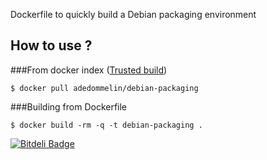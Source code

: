 Dockerfile to quickly build a Debian packaging environment


## How to use ?

###From docker index ([Trusted build](https://index.docker.io/u/adedommelin/debian-packaging/))
```
$ docker pull adedommelin/debian-packaging
```

###Building from Dockerfile
```
$ docker build -rm -q -t debian-packaging .
```


[![Bitdeli Badge](https://d2weczhvl823v0.cloudfront.net/adedommelin/docker_debian-packaging/trend.png)](https://bitdeli.com/free "Bitdeli Badge")
